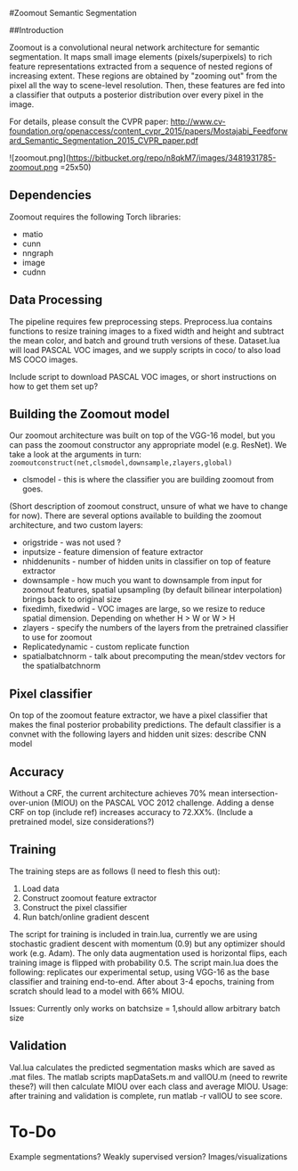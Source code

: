 #Zoomout Semantic Segmentation 

##Introduction

Zoomout is a convolutional neural network architecture for semantic segmentation. It maps small image elements (pixels/superpixels)
to rich feature representations extracted from a sequence of nested regions of increasing extent. These regions are obtained by "zooming out" from the pixel
all the way to scene-level resolution. Then, these features are fed into a classifier that outputs a posterior distribution over every pixel in the image.  

For details, please consult the CVPR paper: http://www.cv-foundation.org/openaccess/content_cvpr_2015/papers/Mostajabi_Feedforward_Semantic_Segmentation_2015_CVPR_paper.pdf 

![zoomout.png](https://bitbucket.org/repo/n8qkM7/images/3481931785-zoomout.png =25x50)

## Dependencies
Zoomout requires the following Torch libraries:

+ matio
+ cunn
+ nngraph
+ image
+ cudnn

## Data Processing
The pipeline requires few preprocessing steps.  Preprocess.lua contains functions to resize training images to a fixed width and height and subtract the mean color, and batch and ground truth versions of these. 
 Dataset.lua will load PASCAL VOC images, and we supply scripts in coco/ to also load MS COCO images. 

Include script to download PASCAL VOC images, or short instructions on how to get them set up?

## Building the Zoomout model
Our zoomout architecture was built on top of the VGG-16 model, but you can pass the zoomout constructor any appropriate model (e.g. ResNet).  We take a look at the arguments in turn:
`zoomoutconstruct(net,clsmodel,downsample,zlayers,global)`

+ clsmodel - this is where the classifier you are building zoomout from goes.

(Short description of zoomout construct, unsure of what we have to change for now).
There are several options available to building the zoomout architecture, and two custom layers:

+ origstride - was not used ?
+ inputsize - feature dimension of feature extractor
+ nhiddenunits - number of hidden units in classifier on top of feature extractor 
+ downsample - how much you want to downsample from input for zoomout features, spatial upsampling (by default bilinear interpolation) brings back to original size 
+ fixedimh, fixedwid - VOC images are large, so we resize to reduce spatial dimension. Depending on whether H > W or W > H
+ zlayers - specify the numbers of the layers from the pretrained classifier to use for zoomout
+ Replicatedynamic - custom replicate function
+ spatialbatchnorm - talk about precomputing the mean/stdev vectors for the spatialbatchnorm


## Pixel classifier
On top of the zoomout feature extractor, we have a pixel classifier that makes the final posterior probability predictions. The default classifier is a convnet with the following layers and hidden unit sizes:
describe CNN model 

## Accuracy
Without a CRF, the current architecture achieves 70% mean intersection-over-union (MIOU) on the PASCAL VOC 2012 challenge. Adding a dense CRF on top (include ref) increases accuracy to 72.XX%.
(Include a pretrained model, size considerations?) 

## Training 
The training steps are as follows (I need to flesh this out):

1. Load data
2. Construct zoomout feature extractor
3. Construct the pixel classifier
4. Run batch/online gradient descent

The script for training is included in train.lua, currently we are using stochastic gradient descent with momentum (0.9) but any optimizer should work (e.g. Adam).  The only data augmentation used is horizontal flips, each training image is flipped with probability 0.5. The script main.lua does the following: replicates our experimental setup, using VGG-16 as the base classifier and training end-to-end. After about 3-4 epochs, training from scratch should lead to a model with 66% MIOU. 

Issues:
Currently only works on batchsize = 1,should allow arbitrary batch size

## Validation
Val.lua calculates the predicted segmentation masks which are saved as .mat files. The matlab scripts mapDataSets.m and valIOU.m (need to rewrite these?) will then calculate MIOU over each class and average MIOU. Usage: after training and validation is complete, run matlab -r valIOU to see score. 

# To-Do
Example segmentations?
Weakly supervised version?
Images/visualizations